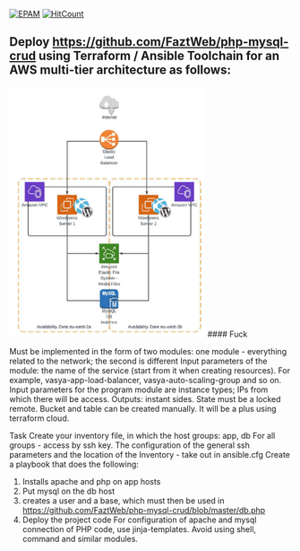 [![EPAM](https://img.shields.io/badge/Cloud&DevOps%20UA%20Lab%202nd%20Path-Terraform%20%2F%20Ansible%20Task%20(AWS)-orange)](./)
[![HitCount](https://hits.dwyl.com/HarrierPanels/terraform.svg?style=flat&show=unique)](http://hits.dwyl.com/HarrierPanels/terraform)
<br>
## Deploy https://github.com/FaztWeb/php-mysql-crud using Terraform / Ansible Toolchain for an AWS multi-tier architecture as follows:
<img src="./Architecture.PNG" width="350" height="446">
#### Fuck

Must be implemented in the form of two modules: one module - everything related to the network; the second is different
Input parameters of the module: the name of the service (start from it when creating resources). For example, vasya-app-load-balancer, vasya-auto-scaling-group and so on.
Input parameters for the program module are instance types; IPs from which there will be access. Outputs: instant sides.
State must be a locked remote. Bucket and table can be created manually.
It will be a plus using terraform cloud.

Task
Create your inventory file, in which the host groups: app, db
For all groups - access by ssh key. The configuration of the general ssh parameters and the location of the Inventory - take out in ansible.cfg
Create a playbook that does the following:
1. Installs apache and php on app hosts
2. Put mysql on the db host
3. creates a user and a base, which must then be used in
  https://github.com/FaztWeb/php-mysql-crud/blob/master/db.php
4. Deploy the project code
For configuration of apache and mysql connection of PHP code, use jinja-templates. Avoid using shell, command and similar modules.
